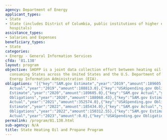 ```yaml
---
agency: Department of Energy
applicant_types:
- State
- State (includes District of Columbia, public institutions of higher education and
  hospitals)
assistance_types:
- Salaries and Expenses
beneficiary_types:
- State
categories:
- Energy - General Information Services
cfda: '81.138'
layout: program
objective: SHOPP is a joint data collection effort between heating oil and propane
  consuming States across the United States and the U.S. Department of Energy/U.S.
  Energy Information Administration (EIA).
obligations: '[{"key":"SAM.gov Estimate","year":"2019","amount":189605.0},{"key":"SAM.gov
  Actual","year":"2019","amount":188813.0},{"key":"USASpending.gov Obligations","year":"2019","amount":189665.31},{"key":"SAM.gov
  Estimate","year":"2020","amount":189605.0},{"key":"SAM.gov Actual","year":"2020","amount":188068.0},{"key":"USASpending.gov
  Obligations","year":"2020","amount":188068.43},{"key":"SAM.gov Estimate","year":"2021","amount":352574.0},{"key":"SAM.gov
  Actual","year":"2021","amount":352574.0},{"key":"USASpending.gov Obligations","year":"2021","amount":523275.0},{"key":"SAM.gov
  Estimate","year":"2022","amount":185434.0},{"key":"SAM.gov Actual","year":"2022","amount":179689.0},{"key":"USASpending.gov
  Obligations","year":"2022","amount":150312.55},{"key":"SAM.gov Estimate","year":"2023","amount":180083.0},{"key":"SAM.gov
  Actual","year":"2023","amount":0.0},{"key":"USASpending.gov Obligations","year":"2023","amount":14964.92}]'
permalink: /program/81.138.html
sub-agency: N/A
title: State Heating Oil and Propane Program
---
```

